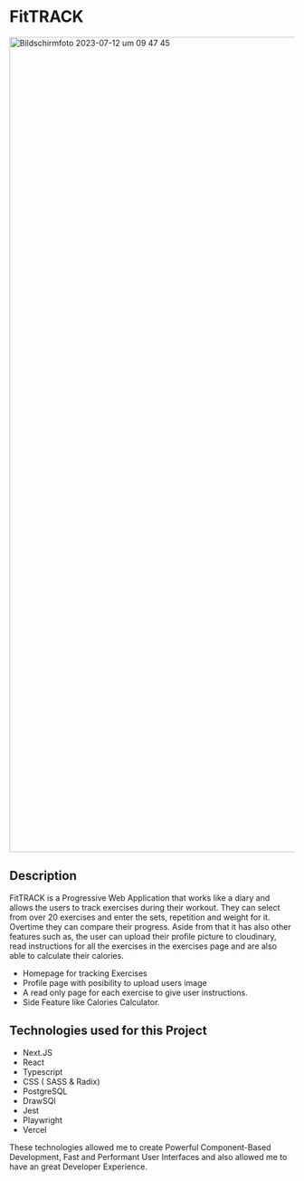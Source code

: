 <h1>FitTRACK</h1>

<img width="1438" alt="Bildschirmfoto 2023-07-12 um 09 47 45" src="https://github.com/stefanselic/fittrack-app/assets/129748801/33e63bb4-da22-4d00-ad01-9ed28806507c">

## Description

FitTRACK is a Progressive Web Application that works like a diary and allows the users to track exercises during their workout. They can select from over 20 exercises and enter the sets, repetition and weight for it. Overtime they can compare their progress. Aside from that it has also other features such as, the user can upload their profile picture to cloudinary, read instructions for all the exercises in the exercises page and are also able to calculate their calories.

- Homepage for tracking Exercises
- Profile page with posibility to upload users image
- A read only page for each exercise to give user instructions.
- Side Feature like Calories Calculator.

## Technologies used for this Project

- Next.JS
- React
- Typescript
- CSS ( SASS & Radix)
- PostgreSQL
- DrawSQl
- Jest
- Playwright
- Vercel

These technologies allowed me to create Powerful Component-Based Development, Fast and Performant User Interfaces and also allowed me to have an great Developer Experience.
